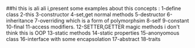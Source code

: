 
##hi this is ali ali i,present some examples about this concepts :
1-define class
2-this 
3-constructor
4-set,get normal methods
5-destructor
6-inheritance
7-overriding which is a form of polymorphsim
8-self
9-constant
10-final
11-access modifiers.
12-SETTER,GETTER magic methods i don't think this is OOP 
13-static methods
14-static properties
15-anonyomous class
16-interface with some encapsolation 
17-abstract
18-traits